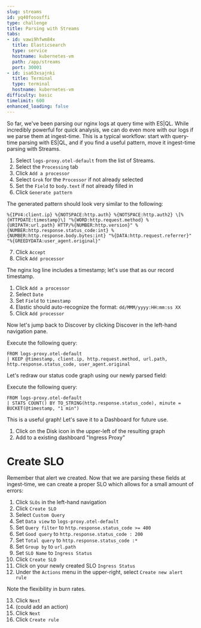 ```yaml
---
slug: streams
id: yq40fososffi
type: challenge
title: Parsing with Streams
tabs:
- id: vawi9hfwm84x
  title: Elasticsearch
  type: service
  hostname: kubernetes-vm
  path: /app/streams
  port: 30001
- id: isa63xsajnki
  title: Terminal
  type: terminal
  hostname: kubernetes-vm
difficulty: basic
timelimit: 600
enhanced_loading: false
---
```

So far, we've been parsing our nginx logs at query time with ES|QL. While incredibly powerful for quick analysis, we can do even more with our logs if we parse them at ingest-time. This is a typical workflow: start with query-time parsing with ES|QL, and if you find a useful pattern, move it ingest-time parsing with Streams.

1. Select `logs-proxy.otel-default` from the list of Streams.
2. Select the `Processing` tab
3. Click `Add a processor`
4. Select `Grok` for the `Processor` if not already selected
5. Set the `Field` to `body.text` if not already filled in
6. Click `Generate pattern`

The generated pattern should look very similar to the following:
```
%{IPV4:client.ip} %{NOTSPACE:http.auth} %{NOTSPACE:http.auth2} \[%{HTTPDATE:timestamp}\] "%{WORD:http.request.method} %{URIPATH:url.path} HTTP/%{NUMBER:http.version}" %{NUMBER:http.response.status_code:int} %{NUMBER:http.response.body.bytes:int} "%{DATA:http.request.referrer}" "%{GREEDYDATA:user_agent.original}"
```

7. Click `Accept`
8. Click `Add processor`

The nginx log line includes a timestamp; let's use that as our record timestamp.

1. Click `Add a processor`
2. Select `Date`
3. Set `Field` to `timestamp`
4. Elastic should auto-recognize the format: `dd/MMM/yyyy:HH:mm:ss XX`
5. Click `Add processor`

Now let's jump back to Discover by clicking Discover in the left-hand navigation pane.

Execute the following query:
```esql
FROM logs-proxy.otel-default
| KEEP @timestamp, client.ip, http.request.method, url.path, http.response.status_code, user_agent.original
```

Let's redraw our status code graph using our newly parsed field:

Execute the following query:
```
FROM logs-proxy.otel-default
| STATS COUNT() BY TO_STRING(http.response.status_code), minute = BUCKET(@timestamp, "1 min")
```

This is a useful graph! Let's save it to a Dashboard for future use.

1. Click on the Disk icon in the upper-left of the resulting graph
2. Add to a existing dashboard "Ingress Proxy"

# Create SLO

Remember that alert we created. Now that we are parsing these fields at ingest-time, we can create a proper SLO which allows for a small amount of errors:

1. Click `SLOs` in the left-hand navigation
2. Click `Create SLO`
3. Select `Custom Query`
4. Set `Data view` to `logs-proxy.otel-default`
5. Set `Query filter` to `http.response.status_code >= 400`
6. Set `Good query` to `http.response.status_code : 200`
7. Set `Total query` to `http.response.status_code :*`
8. Set `Group by` to `url.path`
9. Set `SLO Name` to `Ingress Status`
10. Click `Create SLO`
11. Click on your newly created SLO `Ingress Status`
12. Under the `Actions` menu in the upper-right, select `Create new alert rule`

Note the flexibility in burn rates.

13. Click `Next`
14. (could add an action)
15. Click `Next`
16. Click `Create rule`


